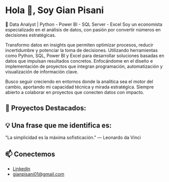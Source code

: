 # Hola 👋, Soy Gian Pisani

🎯 Data Analyst | Python - Power BI - SQL Server - Excel
Soy un economista especializado en el análisis de datos, con pasión por convertir números en decisiones estratégicas.

Transformo datos en insights que permiten optimizar procesos, reducir incertidumbre y potenciar la toma de decisiones. Utilizando herramientas como Python, SQL, Power BI y Excel para desarrollar soluciones basadas en datos que impulsan resultados concretos. Enfocándome en el diseño e implementación de proyectos que integran programación, automatización y visualización de información clave. 

Busco seguir creciendo en entornos donde la analítica sea el motor del cambio, aportando mi capacidad técnica y mirada estratégica. Siempre abierto a colaborar en proyectos que conecten datos con impacto.


## 🚀 Proyectos Destacados:




## 💡 Una frase que me identifica es:
"La simplicidad es la máxima sofisticación."
— Leonardo da Vinci


## 📫 Conectemos
- [Linkedin](www.linkedin.com/in/gian-pisani-arntsen-1b404622a)
- gianpisani01@gmail.com
